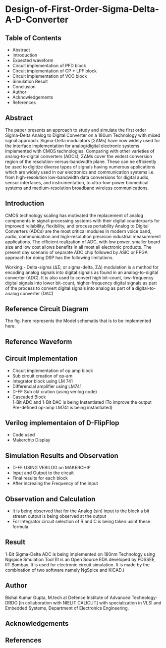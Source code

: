 # Design-of-First-Order-Sigma-Delta-A-D-Converter

## Table of Contents

- Abstract 
- Introduction
- Expected waveform
- Circuit implementation of PFD block 
- Circuit implementation of CP + LPF block
- Circuit implementation of VCO block
- Simulation Result
- Conclusion
- Author
- Acknowledgements
- References
## Abstract 
The paper presents an approach to study and simulate the first order Sigma-Delta Analog to Digital Converter on a 180um Technology with mixed signal approach. Sigma-Delta modulators (ΣΔMs) have now widely used for the interface implementation for analog/digital electronic systems implemented with CMOS technologies. Comparing with other varieties of analog-to-digital converters (ADCs), ΣΔMs cover the widest conversion region of the resolution-versus-bandwidth plane. These can be efficiently be used to digitize diverse types of signals having numerous applications which are widely used in our electronics and communication systems i.e. from high-resolution low-bandwidth data conversions for digital audio, sensor interfaces, and instrumentation, to ultra-low-power biomedical systems and medium-resolution broadband wireless communications.</br>

## Introduction

CMOS technology scaling has motivated the replacement
of analog components in signal-processing systems with
their digital counterparts for improved reliability, flexibility,
and process portability Analog to Digital Converters
(ADCs) are the most critical modules in modern voice band,
audio, communication and high-resolution precision
industrial measurement applications. The efficient
realization of ADC, with low power, smaller board size and
low cost allows benefits in all most all electronic products.
The present day scenario of separate ADC chip followed by
ASIC or FPGA approach for doing DSP has the following
limitations.</br>

Working:- Delta-sigma (ΔΣ; or sigma-delta, ΣΔ) modulation is a method for encoding analog signals into digital signals as found in an analog-to-digital converter (ADC). It is also used to convert high bit-count, low-frequency digital signals into lower bit-count, higher-frequency digital signals as part of the process to convert digital signals into analog as part of a digital-to-analog converter (DAC)</br>

## Reference Circuit Diagram

The fig. here represents the Model schematis that is to be implemented here.</br>

## Reference Waveform

## Circuit Implementation</br>
- Circuit implementation of op amp block</br>
- Sub circuit creation of op-am</br>
- Integrator block using LM 741</br>
- Differencial amplifier using LM741</br>
- D-FF Sub ckt cration (using verilog code)</br>
- Cascaded Block</br>
1-Bit ADC and 1-Bit DAC is being Instantiated (To improve the output Pre-defined op-amp LM741 is being instantiated)</br>

## Verilog implementaion of D-FlipFlop</br>
- Code used</br>
- Makerchip Display</br>

## Simulation Results and Observation</br>
- D-FF USING VERILOG on MAKERCHIP</br>
- Input and Output to the circuit</br>
- Final results for each block</br>
- After increaing the Frequency of the input</br>

## Observation and Calculation</br>
- It is being observed that for the Analog (sin) input to the block a bit stream output is being observed at the output </br>
- For Integrator circuit selection of R and C is being taken usinf these formula</br>

## Result
1-Bit Sigma-Delta ADC is being implemented on 180nm Technology using Ngspice Smulation Tool (It is an Open Source EDA developed by FOSSEE, IIT Bombay. It is used for electronic circuit simulation. It is made by the combination of two software namely NgSpice and KiCAD.)
</br>

## Author

Bishal Kumar Gupta, M.tech at Defence Institute of Advanced Technology-DRDO [in collaboration with NIELIT CALICUT] with specialization in VLSI and Embedded Systems, Department of Electronics Engineering.

## Acknowledgements



## References

